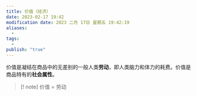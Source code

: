 ```yaml
---
title: 价值（经济）
date: 2023-02-17 19:42
modification date: 2023 二月 17日 星期五 19:42:19
aliases:
  - 
tags:
  - 
publish: "true"
---
```


价值是凝结在商品中的无差别的一般人类**劳动**，即人类脑力和体力的耗费。价值是商品特有的**社会属性**。

>[! note]
>价值 = 劳动

